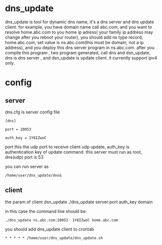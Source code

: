 # dns_update

dns_update is tool for dynamic dns name, it's a dns server and dns update client.
for example, you have domain name call abc.com, and you want to resolve home.abc.com to 
you home ip adress( your family ip address may change after you reboot your router),
you should add ns type record, home.abc.com, set value is ns.abc.com(this must be domain,
not a ip address), and you deploy this dns server program in ns.abc.com.
after you compile this program , two program generated, call dns and dsn_update,
dns is dns server , and dsn_update is update client. it currently support ipv4 only.


# config
## server
dns.cfg is server config file
```
[dns]

port = 20053

auth_key = 1Y8IZwoC
```

port this the udp port to receive client udp update, auth_key is authentication key of update command.
this server must run as root, dns(udp) port is 53

you can run server as 
```
/home/user/dns_update/dns&
```

## client
the param of client dsn_update 
./dns_update server:port auth_key  domain

in this case the command line should be:
```
./dns_update ns.abc.com:20053  1Y8IZwoC home.abc.com
```

you should add dns_update client to crontab 

```
* * * * * /home/user/dns_update/dns_update.sh
```


